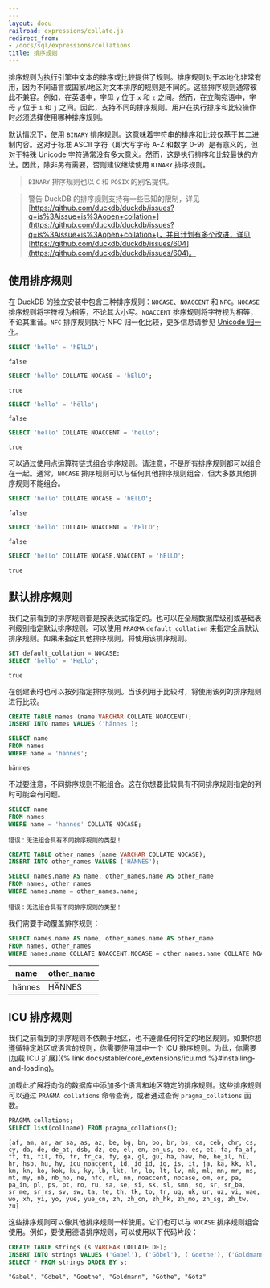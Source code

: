 ```yaml
---
---
layout: docu
railroad: expressions/collate.js
redirect_from:
- /docs/sql/expressions/collations
title: 排序规则
---
```


<div id="rrdiagram"></div>

排序规则为执行引擎中文本的排序或比较提供了规则。排序规则对于本地化非常有用，因为不同语言或国家/地区对文本排序的规则是不同的。这些排序规则通常彼此不兼容。例如，在英语中，字母 `y` 位于 `x` 和 `z` 之间。然而，在立陶宛语中，字母 `y` 位于 `i` 和 `j` 之间。因此，支持不同的排序规则。用户在执行排序和比较操作时必须选择使用哪种排序规则。

默认情况下，使用 `BINARY` 排序规则。这意味着字符串的排序和比较仅基于其二进制内容。这对于标准 ASCII 字符（即大写字母 A-Z 和数字 0-9）是有意义的，但对于特殊 Unicode 字符通常没有多大意义。然而，这是执行排序和比较最快的方法。因此，除非另有需要，否则建议继续使用 `BINARY` 排序规则。

> `BINARY` 排序规则也以 `C` 和 `POSIX` 的别名提供。

> 警告 DuckDB 的排序规则支持有一些已知的限制，详见 [https://github.com/duckdb/duckdb/issues?q=is%3Aissue+is%3Aopen+collation+](https://github.com/duckdb/duckdb/issues?q=is%3Aissue+is%3Aopen+collation+)，并且计划有多个改进，详见 [https://github.com/duckdb/duckdb/issues/604](https://github.com/duckdb/duckdb/issues/604)。

## 使用排序规则

在 DuckDB 的独立安装中包含三种排序规则：`NOCASE`、`NOACCENT` 和 `NFC`。`NOCASE` 排序规则将字符视为相等，不论其大小写。`NOACCENT` 排序规则将字符视为相等，不论其重音。`NFC` 排序规则执行 NFC 归一化比较，更多信息请参见 [Unicode 归一化](https://en.wikipedia.org/wiki/Unicode_equivalence#Normalization)。

```sql
SELECT 'hello' = 'hElLO';
```

```text
false
```

```sql
SELECT 'hello' COLLATE NOCASE = 'hElLO';
```

```text
true
```

```sql
SELECT 'hello' = 'hëllo';
```

```text
false
```

```sql
SELECT 'hello' COLLATE NOACCENT = 'hëllo';
```

```text
true
```

可以通过使用点运算符链式组合排序规则。请注意，不是所有排序规则都可以组合在一起。通常，`NOCASE` 排序规则可以与任何其他排序规则组合，但大多数其他排序规则不能组合。

```sql
SELECT 'hello' COLLATE NOCASE = 'hElLÖ';
```

```text
false
```

```sql
SELECT 'hello' COLLATE NOACCENT = 'hElLÖ';
```

```text
false
```

```sql
SELECT 'hello' COLLATE NOCASE.NOACCENT = 'hElLÖ';
```

```text
true
```

## 默认排序规则

我们之前看到的排序规则都是按表达式指定的。也可以在全局数据库级别或基础表列级别指定默认排序规则。可以使用 `PRAGMA` `default_collation` 来指定全局默认排序规则。如果未指定其他排序规则，将使用该排序规则。

```sql
SET default_collation = NOCASE;
SELECT 'hello' = 'HeLlo';
```

```text
true
```

在创建表时也可以按列指定排序规则。当该列用于比较时，将使用该列的排序规则进行比较。

```sql
CREATE TABLE names (name VARCHAR COLLATE NOACCENT);
INSERT INTO names VALUES ('hännes');
```

```sql
SELECT name
FROM names
WHERE name = 'hannes';
```

```text
hännes
```

不过要注意，不同排序规则不能组合。这在你想要比较具有不同排序规则指定的列时可能会有问题。

```sql
SELECT name
FROM names
WHERE name = 'hannes' COLLATE NOCASE;
```

```console
错误：无法组合具有不同排序规则的类型！
```

```sql
CREATE TABLE other_names (name VARCHAR COLLATE NOCASE);
INSERT INTO other_names VALUES ('HÄNNES');
```

```sql
SELECT names.name AS name, other_names.name AS other_name
FROM names, other_names
WHERE names.name = other_names.name;
```

```console
错误：无法组合具有不同排序规则的类型！
```

我们需要手动覆盖排序规则：

```sql
SELECT names.name AS name, other_names.name AS other_name
FROM names, other_names
WHERE names.name COLLATE NOACCENT.NOCASE = other_names.name COLLATE NOACCENT.NOCASE;
```

|  name  | other_name |
|--------|------------|
| hännes | HÄNNES     |

## ICU 排序规则

我们之前看到的排序规则不依赖于地区，也不遵循任何特定的地区规则。如果你想遵循特定地区或语言的规则，你需要使用其中一个 ICU 排序规则。为此，你需要 [加载 ICU 扩展]({% link docs/stable/core_extensions/icu.md %}#installing-and-loading)。

加载此扩展将向你的数据库中添加多个语言和地区特定的排序规则。这些排序规则可以通过 `PRAGMA collations` 命令查询，或者通过查询 `pragma_collations` 函数。

```sql
PRAGMA collations;
SELECT list(collname) FROM pragma_collations();
```

```text
[af, am, ar, ar_sa, as, az, be, bg, bn, bo, br, bs, ca, ceb, chr, cs, cy, da, de, de_at, dsb, dz, ee, el, en, en_us, eo, es, et, fa, fa_af, ff, fi, fil, fo, fr, fr_ca, fy, ga, gl, gu, ha, haw, he, he_il, hi, hr, hsb, hu, hy, icu_noaccent, id, id_id, ig, is, it, ja, ka, kk, kl, km, kn, ko, kok, ku, ky, lb, lkt, ln, lo, lt, lv, mk, ml, mn, mr, ms, mt, my, nb, nb_no, ne, nfc, nl, nn, noaccent, nocase, om, or, pa, pa_in, pl, ps, pt, ro, ru, sa, se, si, sk, sl, smn, sq, sr, sr_ba, sr_me, sr_rs, sv, sw, ta, te, th, tk, to, tr, ug, uk, ur, uz, vi, wae, wo, xh, yi, yo, yue, yue_cn, zh, zh_cn, zh_hk, zh_mo, zh_sg, zh_tw, zu]
```

这些排序规则可以像其他排序规则一样使用。它们也可以与 `NOCASE` 排序规则组合使用。例如，要使用德语排序规则，可以使用以下代码片段：

```sql
CREATE TABLE strings (s VARCHAR COLLATE DE);
INSERT INTO strings VALUES ('Gabel'), ('Göbel'), ('Goethe'), ('Goldmann'), ('Göthe'), ('Götz');
SELECT * FROM strings ORDER BY s;
```

```text
"Gabel", "Göbel", "Goethe", "Goldmann", "Göthe", "Götz"
```